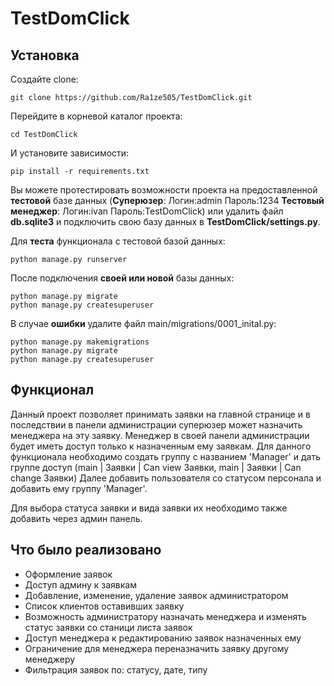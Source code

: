 # TestDomClick
## Установка
Создайте clone:
```
git clone https://github.com/Ra1ze505/TestDomClick.git
```

Перейдите в корневой каталог проекта:
``` 
cd TestDomClick
```

И установите зависимости: 
```
pip install -r requirements.txt
```

Вы можете протестировать возможности проекта на предоставленной **тестовой** базе данных
(**Суперюзер**: Логин:admin Пароль:1234 **Тестовый менеджер**: Логин:ivan Пароль:TestDomClick) или удалить файл **db.sqlite3** и подключить свою базу данных в **TestDomClick/settings.py**.

Для **теста** функционала с тестовой базой данных:
```
python manage.py runserver
```

После подключения **своей или новой** базы данных:
```
python manage.py migrate
python manage.py createsuperuser
```
В случае **ошибки** удалите файл main/migrations/0001_inital.py:
```
python manage.py makemigrations
python manage.py migrate
python manage.py createsuperuser
```
## Функционал
Данный проект позволяет принимать заявки на главной странице и в последствии в панели администрации суперюзер может назначить менеджера на эту заявку. Менеджер в своей панели администрации будет иметь доступ только к назначенным ему заявкам.
Для данного функционала необходимо создать группу с названием 'Manager' и дать группе доступ (main | Заявки | Can view Заявки, main | Заявки | Can change Заявки)
Далее добавить пользователя со статусом персонала и добавить ему группу 'Manager'.

Для выбора статуса заявки и вида заявки их необходимо также добавить через админ панель.

## Что было реализовано
- Оформление заявок
- Доступ админу к заявкам
- Добавление, изменение, удаление заявок администратором
- Список клиентов оставивших заявку
- Возможность администратору назначать менеджера и изменять статус заявки со станици листа заявок
- Доступ менеджера к редактированию заявок назначенных ему
- Ограничение для менеджера переназначить заявку другому менеджеру
- Фильтрация заявок по: статусу, дате, типу

